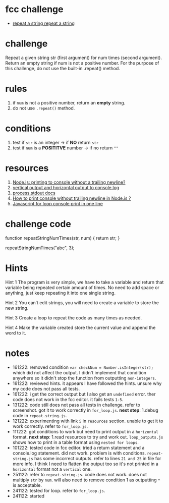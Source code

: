 # fcc challenge
- [repeat a string repeat a string](https://www.freecodecamp.org/learn/javascript-algorithms-and-data-structures/basic-algorithm-scripting/repeat-a-string-repeat-a-string)

# challenge
Repeat a given string str (first argument) for num times (second argument). Return an empty string if num is not a positive number. For the purpose of this challenge, do not use the built-in .repeat() method.

# rules
1. if `num` is not a positive number, return an **empty** string.
2. do not use `.repeat()` method.

# conditions
1. test if `str` is an integer -> if **NO** return `str`
2. test if `num` is a **POSITITVE** number -> if no return `""`

# resources
1. [Node.js: printing to console without a trailing newline?](https://stackoverflow.com/questions/6157497/node-js-printing-to-console-without-a-trailing-newline)
2. [vertical output and horizontal output to console.log](https://stackoverflow.com/questions/66914835/vertical-output-and-horizontal-output-to-console-log)
3. [process.stdout docs](https://nodejs.org/api/process.html#processstdout)
4. [How to print console without trailing newline in Node.js ?](https://www.geeksforgeeks.org/how-to-print-console-without-trailing-newline-in-node-js/)
5. [Javascript for loop console print in one line](https://stackoverflow.com/questions/33089739/javascript-for-loop-console-print-in-one-line)

# challenge code
function repeatStringNumTimes(str, num) {
  return str;
}

repeatStringNumTimes("abc", 3);

# Hints
Hint 1
The program is very simple, we have to take a variable and return that variable being repeated certain amount of times. No need to add space or anything, just keep repeating it into one single string.

Hint 2
You can’t edit strings, you will need to create a variable to store the new string.

Hint 3
Create a loop to repeat the code as many times as needed.

Hint 4
Make the variable created store the current value and append the word to it.

# notes
- 161222: removed condition `var checkNum = Number.isInteger(str);` which did not affect the output. I didn't implement that condition anywhere so it didn't stop the function from outputting `non-integers`. 
- 161222: reviewed hints. it appears I have followed the hints. unsure why my code does not pass all tests.
- 161222: i get the correct output but I also get an `undefined` error. ther code does not work in the fcc editor. it fails tests `1-5`.
- 131222: code still does not pass all tests in challenge. refer to screenshot. got it to work correctly in `for_loop.js`. **next step**: 1.debug code in `repeat.string.js`.
- 121222: experimenting with link `5` in `resources` section. unable to get it to work correctly. refer to `for_loop.js`.
- 111222: got conditions to work but need to print output in a `horizontal` format. **next step**: 1.read resources to try and work out. `loop_outputs.js` shows how to print in a table format using `nested for loops`.
- 101222: tested code in fcc editor. tried a return statement and a console.log statement. did not work. problem is with conditions. `repeat-string.js` has some incorrect outputs. refer to lines `21 and 25` in file for more info. I think I need to flatten the output too so it's not printed in a `horizontal` format not a `vertical` one.
- 251122: refer to `repeat-string.js`. code does not work. does not multiply `str` by `num`. will also need to remove condition 1 as outputting `*` is acceptable.
- 241122: tested for loop. refer to `for_loop.js`.
- 241122: started